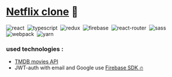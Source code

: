 # [Netflix clone](https://netflix-clone-7f556.web.app/) :rocket:

![react](https://img.shields.io/badge/react-blue.svg?style=flat&logo=react&logoColor=white)&nbsp;
![typescript](https://img.shields.io/badge/typescript-%231572B6.svg?style=flat&logo=typescript&logoColor=white)&nbsp;
![redux](https://img.shields.io/badge/redux-%23593d88.svg?style=flat&logo=redux&logoColor=white)&nbsp;
![firebase](https://img.shields.io/badge/firebase-%23323330?style=flat&logo=Firebase&logoColor=#FFCA28)&nbsp;
![react-router](https://img.shields.io/badge/react_router-CA4245?style=flat&logo=react-router&logoColor=white)&nbsp;
![sass](https://img.shields.io/badge/SASS-hotpink.svg?style=flat&logo=sass&logoColor=white)&nbsp;
![webpack](https://img.shields.io/badge/webpack-%238DD6F9.svg?style=flat&logo=webpack&logoColor=black)&nbsp;
![yarn](https://img.shields.io/badge/yarn-%232C8EBB.svg?style=flat&logo=yarn&logoColor=white)&nbsp;

### used technologies :

-   [TMDB movies API](https://www.themoviedb.org)
-   JWT-auth with email and Google use [Firebase SDK :fire:](https://firebase.google.com)
